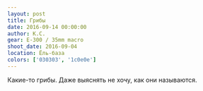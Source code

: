 ```yaml
---
layout: post
title: Грибы
date: 2016-09-14 00:00:00
author: К.С.
gear: E-300 / 35mm macro
shoot_date: 2016-09-04
location: Ёль-база
colors: ['030303', '1c0e0e']
---
```


Какие-то грибы. Даже выяснять не хочу, как они называются.
